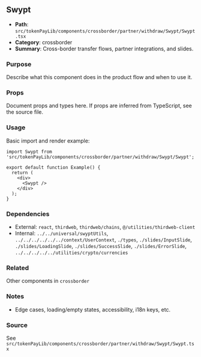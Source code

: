 ## Swypt

- **Path**: `src/tokenPayLib/components/crossborder/partner/withdraw/Swypt/Swypt.tsx`
- **Category**: crossborder
- **Summary**: Cross-border transfer flows, partner integrations, and slides.

### Purpose
Describe what this component does in the product flow and when to use it.

### Props
Document props and types here. If props are inferred from TypeScript, see the source file.

### Usage
Basic import and render example:


```tsx
import Swypt from 'src/tokenPayLib/components/crossborder/partner/withdraw/Swypt/Swypt';

export default function Example() {
  return (
    <div>
      <Swypt />
    </div>
  );
}

```

### Dependencies
- External: `react`, `thirdweb`, `thirdweb/chains`, `@/utilities/thirdweb-client`
- Internal: `../../universal/swyptUtils`, `../../../../../../context/UserContext`, `./types`, `./slides/InputSlide`, `./slides/LoadingSlide`, `./slides/SuccessSlide`, `./slides/ErrorSlide`, `../../../../../utilities/crypto/currencies`

### Related
Other components in `crossborder`

### Notes
- Edge cases, loading/empty states, accessibility, i18n keys, etc.

### Source
See `src/tokenPayLib/components/crossborder/partner/withdraw/Swypt/Swypt.tsx`
